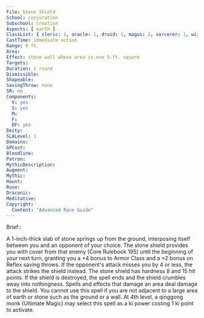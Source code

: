 ```yaml
---
File: Stone Shield
School: conjuration
Subschool: creation
Aspects: [ earth ]
ClassList: { cleric: 1, oracle: 1, druid: 1, magus: 2, sorcerer: 1, wizard: 1, summoner: 1, unchained summoner: 1 }
CastTime: immediate action
Range: 0 ft.
Area: 
Effect: stone wall whose area is one 5-ft. square
Targets: 
Duration: 1 round
Dismissible: 
Shapeable: 
SavingThrow: none
SR: no
Components:
  V: yes
  S: yes
  M: 
  F: 
  DF: yes
Deity: 
SLALevel: 1
Domains: 
GPCost: 
Bloodline: 
Patron: 
MythicDescription: 
Augment: 
Mythic: 
Haunt: 
Ruse: 
Draconic: 
Meditative: 
Copyright:
  Content: "Advanced Race Guide"
---
```

Brief:: 

A 1-inch-thick slab of stone springs up from the ground, interposing itself between you and an opponent of your choice. The stone shield provides you with cover from that enemy (Core Rulebook 195) until the beginning of your next turn, granting you a +4 bonus to Armor Class and a +2 bonus on Reflex saving throws. If the opponent's attack misses you by 4 or less, the attack strikes the shield instead. The stone shield has hardness 8 and 15 hit points. If the shield is destroyed, the spell ends and the shield crumbles away into nothingness. Spells and effects that damage an area deal damage to the shield.  You cannot use this spell if you are not adjacent to a large area of earth or stone such as the ground or a wall. At 4th level, a qinggong monk (Ultimate Magic) may select this spell as a ki power costing 1 ki point to activate.
